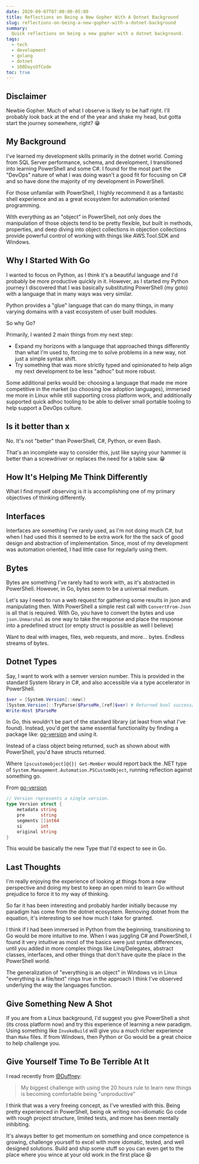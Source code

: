 ```yaml
---
date: 2020-09-07T07:00:00-05:00
title: Reflections on Being a New Gopher With A Dotnet Background
slug: reflections-on-being-a-new-gopher-with-a-dotnet-background
summary:
  Quick reflections on being a new gopher with a dotnet background.
tags:
  - tech
  - development
  - golang
  - dotnet
  - 100DaysOfCode
toc: true
---
```


## Disclaimer

Newbie Gopher.
Much of what I observe is likely to be half right.
I'll probably look back at the end of the year and shake my head, but gotta start the journey somewhere, right? 😁

## My Background

I've learned my development skills primarily in the dotnet world.
Coming from SQL Server performance, schema, and development, I transitioned into learning PowerShell and some C#.
I found for the most part the "DevOps" nature of what I was doing wasn't a good fit for focusing on C# and so have done the majority of my development in PowerShell.

For those unfamilar with PowerShell, I highly recommend it as a fantastic shell experience and as a great ecosystem for automation oriented programming.

With everything as an "object" in PowerShell, not only does the manipulation of those objects tend to be pretty flexible, but built in methods, properties, and deep diving into object collections in objection collections provide powerful control of working with things like AWS.Tool.SDK and Windows.

## Why I Started With Go

I wanted to focus on Python, as I think it's a beautiful language and I'd probably be more productive quickly in it.
However, as I started my Python journey I discovered that I was basically substituting PowerShell (my goto) with a language that in many ways was very similar.

Python provides a "glue" language that can do many things, in many varying domains with a vast ecosystem of user built modules.

So why Go?

Primarily, I wanted 2 main things from my next step:

- Expand my horizons with a language that approached things differently than what I'm used to, forcing me to solve problems in a new way, not just a simple syntax shift.
- Try something that was more strictly typed and opinionated to help align my next development to be less "adhoc" but more robust.

Some additional perks would be: choosing a language that made me more competitive in the market (so choosing low adoption languages), immersed me more in Linux while still supporting cross platform work, and additionally supported quick adhoc tooling to be able to deliver small portable tooling to help support a DevOps culture.

## Is it better than x

No. It's not "better" than PowerShell, C#, Python, or even Bash.

That's an incomplete way to consider this, just like saying your hammer is better than a screwdriver or replaces the need for a table saw. 😁

## How It's Helping Me Think Differently

What I find myself observing is it is accomplishing one of my primary objectives of thinking differently.

## Interfaces

Interfaces are something I've rarely used, as I'm not doing much C#, but when I had used this it seemed to be extra work for the the sack of good design and abstraction of implementation.
Since, most of my development was automation oriented, I had little case for regularly using them.

## Bytes

Bytes are something I've rarely had to work with, as it's abstracted in PowerShell.
However, in Go, bytes seem to be a universal medium.

Let's say I need to run a web request for gathering some results in json and manipulating then.
With PowerShell a simple rest call with `ConvertFrom-Json` is all that is required.
With Go, you have to convert the bytes and use `json.Unmarshal` as one way to take the response and place the response into a predefined struct (or empty struct is possible as well I believe)

Want to deal with images, files, web requests, and more... bytes.
Endless streams of bytes.

## Dotnet Types

Say, I want to work with a semver version number.
This is provided in the standard System library in C#, and also accessible via a type accelerator in PowerShell.

```powershell
$ver = [System.Version]::new()
[System.Version]::TryParse($ParseMe,[ref]$ver) # Returned bool success/fail
Write-Host $ParseMe
```

In Go, this wouldn't be part of the standard library (at least from what I've found).
Instead, you'd get the same essential functionality by finding a package like: [go-version](https://bit.ly/2F1XSX7) and using it.

Instead of a class object being returned, such as shown about with PowerShell, you'd have structs returned.

Where `[pscustomobject]@{}| Get-Member` would report back the .NET type of `System.Management.Automation.PSCustomObject`, running reflection against something go.

From [go-version](https://github.com/hashicorp/go-version/blob/59da58cfd357de719a4d16dac30481391a56c002/version.go#L33)

```go
// Version represents a single version.
type Version struct {
    metadata string
    pre      string
    segments []int64
    si       int
    original string
}
```

This would be basically the new Type that I'd expect to see in Go.

## Last Thoughts

I'm really enjoying the experience of looking at things from a new perspective and doing my best to keep an open mind to learn Go without prejudice to force it to my way of thinking.

So far it has been interesting and probably harder initially because my paradigm has come from the dotnet ecosystem.
Removing dotnet from the equation, it's interesting to see how much I take for granted.

I think if I had been immersed in Python from the beginning, transitioning to Go would be more intuitive to me.
When I was juggling C# and PowerShell, I found it very intuitive as most of the basics were just syntax differences, until you added in more complex things like Linq/Delegates, abstract classes, interfaces, and other things that don't have quite the place in the PowerShell world.

The generalization of "everything is an object" in Windows vs in Linux "everything is a file/text" rings true in the approach I think I've observed underlying the way the languages function.

## Give Something New A Shot

If you are from a Linux background, I'd suggest you give PowerShell a shot (its cross platform now) and try this experience of learning a new paradigm.
Using something like `InvokeBuild` will give you a much richer experience than `Make` files.
If from Windows, then Python or Go would be a great choice to help challenge you.

## Give Yourself Time To Be Terrible At It

I read recently from [@Duffney](https://bit.ly/35bbXMy):

> My biggest challenge with using the 20 hours rule to learn new things is becoming comfortable being "unproductive"

I think that was a very freeing concept, as I've wrestled with this.
Being pretty experienced in PowerShell, being ok writing non-idiomatic Go code with rough project structure, limited tests, and more has been mentally inhibiting.

It's always better to get momentum on something and once competence is growing, challenge yourself to excel with more idomatic, tested, and well designed solutions.
Build and ship some stuff so you can even get to the place where you wince at your old work in the first place 😆
